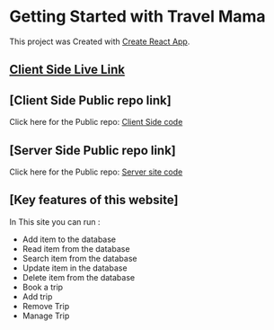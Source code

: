 # Getting Started with Travel Mama

This project was Created with [Create React App](https://travel-mama-server.herokuapp.com/).
## [Client Side Live Link](https://travel-mama-client.web.app/)

## [Client Side Public repo link]
Click here for the Public repo: [Client Side code](https://github.com/samoudud/travel-mama-client-side)



## [Server Side Public repo link]
Click here for the Public repo: [Server site code](https://github.com/samoudud/travel-mama-server-side)


## [Key features of this website]
In This site you can run :
- Add item to the database
- Read item from the database
- Search item from the database
- Update item in the database
- Delete item from the database
- Book a trip
- Add trip
- Remove Trip
- Manage Trip

    
    